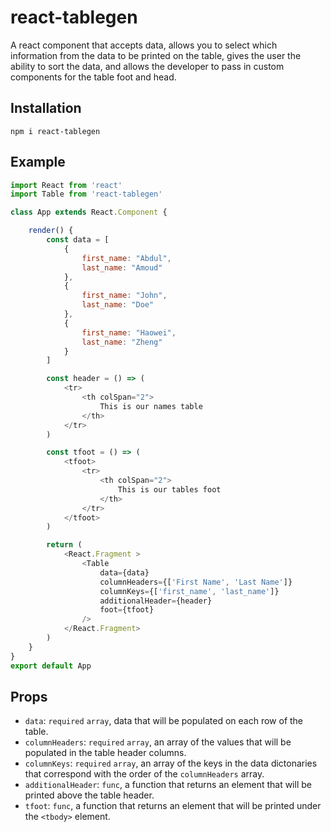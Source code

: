 # react-tablegen
A react component that accepts data, allows you to select which information from the data to be printed on the table, gives the user the ability to sort the data, and allows the developer to pass in custom components for the table foot and head.

## Installation
```shell
npm i react-tablegen
```

## Example

```js
import React from 'react'
import Table from 'react-tablegen'

class App extends React.Component {

    render() {
        const data = [
            {
                first_name: "Abdul",
                last_name: "Amoud"
            },
            {
                first_name: "John",
                last_name: "Doe"
            },
            {
                first_name: "Haowei",
                last_name: "Zheng"
            }
        ]

        const header = () => (
            <tr>
                <th colSpan="2">
                    This is our names table
                </th>
            </tr>
        )

        const tfoot = () => (
            <tfoot>
                <tr>
                    <th colSpan="2">
                        This is our tables foot
                    </th>
                </tr>
            </tfoot>
        )

        return ( 
        	<React.Fragment >
                <Table
                    data={data}
                    columnHeaders={['First Name', 'Last Name']}
                    columnKeys={['first_name', 'last_name']}
                    additionalHeader={header}
                    foot={tfoot}
                />
          	</React.Fragment>
        )
    }
}
export default App
```

## Props
* `data`: `required` `array`, data that will be populated on each row of the table.
* `columnHeaders`: `required` `array`, an array of the values that will be populated in the table header columns.
* `columnKeys`: `required` `array`, an array of the keys in the data dictonaries that correspond with the order of the `columnHeaders` array.
* `additionalHeader`: `func`, a function that returns an element that will be printed above the table header.
* `tfoot`: `func`, a function that returns an element that will be printed under the `<tbody>` element.


